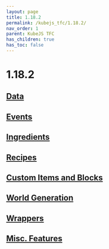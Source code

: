 ```yaml
---
layout: page
title: 1.18.2
permalink: /kubejs_tfc/1.18.2/
nav_order: 1
parent: KubeJS TFC
has_children: true
has_toc: false
---
```


# 1.18.2

## [Data](data/)

## [Events](events/)

## [Ingredients](ingredients/)

## [Recipes](recipes/)

## [Custom Items and Blocks](items-and-blocks/)

## [World Generation](worldgen/)

## [Wrappers](wrappers/)

## [Misc. Features](misc/)